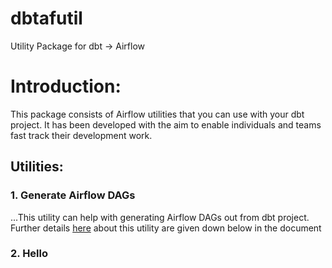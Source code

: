 # dbtafutil
Utility Package for dbt -> Airflow

Introduction:
=============
This package consists of Airflow utilities that you can use with your dbt project. It has been developed with the aim to enable individuals and teams fast track their development work.

## Utilities:
### 1. Generate Airflow DAGs
...This utility can help with generating Airflow DAGs out from dbt project. Further details [here](#1-generate-airflow-dags) about this utility are given down below in the document

### 2. Hello


